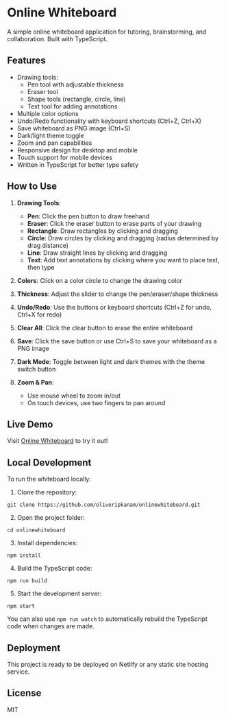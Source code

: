 # Online Whiteboard

A simple online whiteboard application for tutoring, brainstorming, and collaboration. Built with TypeScript.

## Features

- Drawing tools:
  - Pen tool with adjustable thickness
  - Eraser tool
  - Shape tools (rectangle, circle, line)
  - Text tool for adding annotations
- Multiple color options
- Undo/Redo functionality with keyboard shortcuts (Ctrl+Z, Ctrl+X)
- Save whiteboard as PNG image (Ctrl+S)
- Dark/light theme toggle
- Zoom and pan capabilities
- Responsive design for desktop and mobile
- Touch support for mobile devices
- Written in TypeScript for better type safety

## How to Use

1. **Drawing Tools**:
   - **Pen**: Click the pen button to draw freehand
   - **Eraser**: Click the eraser button to erase parts of your drawing
   - **Rectangle**: Draw rectangles by clicking and dragging
   - **Circle**: Draw circles by clicking and dragging (radius determined by drag distance)
   - **Line**: Draw straight lines by clicking and dragging
   - **Text**: Add text annotations by clicking where you want to place text, then type

2. **Colors**: Click on a color circle to change the drawing color

3. **Thickness**: Adjust the slider to change the pen/eraser/shape thickness

4. **Undo/Redo**: Use the buttons or keyboard shortcuts (Ctrl+Z for undo, Ctrl+X for redo)

5. **Clear All**: Click the clear button to erase the entire whiteboard

6. **Save**: Click the save button or use Ctrl+S to save your whiteboard as a PNG image

7. **Dark Mode**: Toggle between light and dark themes with the theme switch button

8. **Zoom & Pan**: 
   - Use mouse wheel to zoom in/out
   - On touch devices, use two fingers to pan around

## Live Demo

Visit [Online Whiteboard](https://your-netlify-url.netlify.app) to try it out!

## Local Development

To run the whiteboard locally:

1. Clone the repository:
```
git clone https://github.com/oliveripkanam/onlinewhiteboard.git
```

2. Open the project folder:
```
cd onlinewhiteboard
```

3. Install dependencies:
```
npm install
```

4. Build the TypeScript code:
```
npm run build
```

5. Start the development server:
```
npm start
```

You can also use `npm run watch` to automatically rebuild the TypeScript code when changes are made.

## Deployment

This project is ready to be deployed on Netlify or any static site hosting service.

## License

MIT 